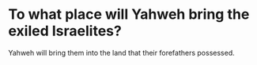 # To what place will Yahweh bring the exiled Israelites?

Yahweh will bring them into the land that their forefathers possessed.
